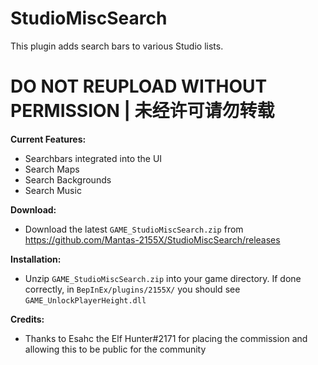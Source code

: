 # StudioMiscSearch  

This plugin adds search bars to various Studio lists.  

# DO NOT REUPLOAD WITHOUT PERMISSION | 未经许可请勿转载  

**Current Features:**
* Searchbars integrated into the UI
* Search Maps
* Search Backgrounds
* Search Music

**Download:**  
* Download the latest `GAME_StudioMiscSearch.zip` from https://github.com/Mantas-2155X/StudioMiscSearch/releases  

**Installation:**  
* Unzip `GAME_StudioMiscSearch.zip` into your game directory. If done correctly, in `BepInEx/plugins/2155X/` you should see `GAME_UnlockPlayerHeight.dll`  

**Credits:**
* Thanks to Esahc the Elf Hunter#2171 for placing the commission and allowing this to be public for the community

